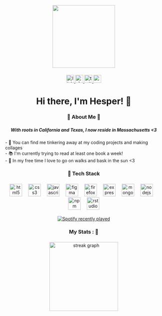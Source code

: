 <div align="center">
  <img height="200" src="https://i.pinimg.com/originals/c2/04/78/c2047855b98271c65a5746ec5e52d8a5.gif"  />
</div>

###

<div align="center">
  <a href="https://www.linkedin.com/in/hesperkt/" target="_blank">
    <img src="https://img.shields.io/static/v1?message=LinkedIn&logo=linkedin&label=&color=rgb(85%20107%2047)&logoColor=rgb(244%20240%20234)&labelColor=&style=for-the-badge" height="25" alt="linkedin logo"  />
  </a>
  <a href="https://resilient.slack.com/team/U08CM51B79N" target="_blank">
    <img src="https://img.shields.io/static/v1?message=Slack&logo=slack&label=&color=rgb(22%2039%2024)&logoColor=rgb(244%20240%20234)&labelColor=&style=for-the-badge" height="25" alt="slack logo"  />
  </a>
  <a href="https://x.com/hesperkt" target="_blank">
    <img src="https://img.shields.io/static/v1?message=Twitter&logo=twitter&label=&color=rgb(85%20107%2047)&logoColor=rgb(244%20240%20234)&labelColor=&style=for-the-badge" height="25" alt="twitter logo"  />
  </a>
  <a href="mailto:hk3@wellesley.edu" target="_blank">
    <img src="https://img.shields.io/static/v1?message=Gmail&logo=gmail&label=&color=rgb(22%2039%2024)&logoColor=rgb(244%20240%20234)&labelColor=&style=for-the-badge" height="25" alt="gmail logo"  />
  </a>
</div>

###

<h1 align="center">Hi there, I'm Hesper! 🌻</h1>

###

<h3 align="center">🌟 About Me 🌟</h3>

###
<h5 align="center">With roots in California and Texas, I now reside in Massachusetts <3</h5>
<p align="left"> - 👾 You can find me tinkering away at my coding projects and making collages <br>- 📚 I'm currently trying to read at least one book a week!<br>- 🌿 In my free time I love to go on walks and bask in the sun <3

###

<h3 align="center">🌈 Tech Stack</h3>

###

<div align="center">
  <img src="https://cdn.jsdelivr.net/gh/devicons/devicon/icons/html5/html5-original.svg" height="40" alt="html5 logo"  />
  <img width="12" />
  <img src="https://cdn.jsdelivr.net/gh/devicons/devicon/icons/css3/css3-original.svg" height="40" alt="css3 logo"  />
  <img width="12" />
  <img src="https://cdn.jsdelivr.net/gh/devicons/devicon/icons/javascript/javascript-plain.svg" height="40" alt="javascript logo"  />
  <img width="12" />
  <img src="https://cdn.jsdelivr.net/gh/devicons/devicon/icons/figma/figma-original.svg" height="40" alt="figma logo"  />
  <img width="12" />
  <img src="https://cdn.jsdelivr.net/gh/devicons/devicon/icons/firefox/firefox-original.svg" height="40" alt="firefox logo"  />
  <img width="12" />
  <img src="https://cdn.jsdelivr.net/gh/devicons/devicon/icons/express/express-original-wordmark.svg" height="40" alt="express logo"  />
  <img width="12" />
  <img src="https://cdn.jsdelivr.net/gh/devicons/devicon/icons/mongodb/mongodb-original.svg" height="40" alt="mongodb logo"  />
  <img width="12" />
  <img src="https://cdn.jsdelivr.net/gh/devicons/devicon/icons/nodejs/nodejs-original.svg" height="40" alt="nodejs logo"  />
  <img width="12" />
  <img src="https://cdn.jsdelivr.net/gh/devicons/devicon/icons/npm/npm-original-wordmark.svg" height="40" alt="npm logo"  />
  <img width="12" />
  <img src="https://cdn.jsdelivr.net/gh/devicons/devicon/icons/rstudio/rstudio-original.svg" height="40" alt="rstudio logo"  />
</div>

<br>

<div align="center">
  <a href="https://open.spotify.com/user/hesper15">
    <img src="https://spotify-recently-played-readme.vercel.app/api?user=hesper15&count=5&unique=true" alt="Spotify recently played"  />
  </a>
</div>

###

###

<h3 align="center">My Stats : 🐛</h3>

###

<div align="center">
  <img src="https://streak-stats.demolab.com?user=hesperkt&locale=en&mode=daily&theme=dark&hide_border=false&border_radius=5&order=3" height="220" alt="streak graph"  />
</div>

###
